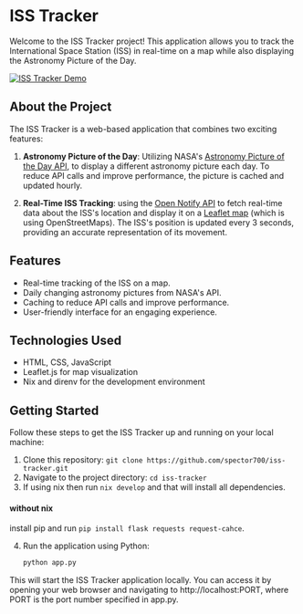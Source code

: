 # ISS Tracker

Welcome to the ISS Tracker project! This application allows you to track the International Space Station (ISS) in real-time on a map while also displaying the Astronomy Picture of the Day.

[![ISS Tracker Demo](https://img.youtube.com/vi/JAgNTmCid-I/0.jpg)](https://www.youtube.com/watch?v=JAgNTmCid-I)


## About the Project

The ISS Tracker is a web-based application that combines two exciting features:

1. **Astronomy Picture of the Day**: Utilizing NASA's [Astronomy Picture of the Day API](https://api.nasa.gov/), to display a different astronomy picture each day. To reduce API calls and improve performance, the picture is cached and updated hourly.

2. **Real-Time ISS Tracking**: using the [Open Notify API](http://open-notify.org/Open-Notify-API/ISS-Location-Now/) to fetch real-time data about the ISS's location and display it on a [Leaflet map](https://leafletjs.com/) (which is using OpenStreetMaps). The ISS's position is updated every 3 seconds, providing an accurate representation of its movement.

## Features

- Real-time tracking of the ISS on a map.
- Daily changing astronomy pictures from NASA's API.
- Caching to reduce API calls and improve performance.
- User-friendly interface for an engaging experience.

## Technologies Used

- HTML, CSS, JavaScript
- Leaflet.js for map visualization
- Nix and direnv for the development environment

## Getting Started

Follow these steps to get the ISS Tracker up and running on your local machine:

1. Clone this repository: `git clone https://github.com/spector700/iss-tracker.git`
2. Navigate to the project directory: `cd iss-tracker`
3. If using nix then run ```nix develop``` and that will install all dependencies.


#### without nix
install pip and run ```pip install flask requests request-cahce```.

4. Run the application using Python:

   ```bash
   python app.py
   ```
   
This will start the ISS Tracker application locally. You can access it by opening your web browser and navigating to http://localhost:PORT, where PORT is the port number specified in app.py.
